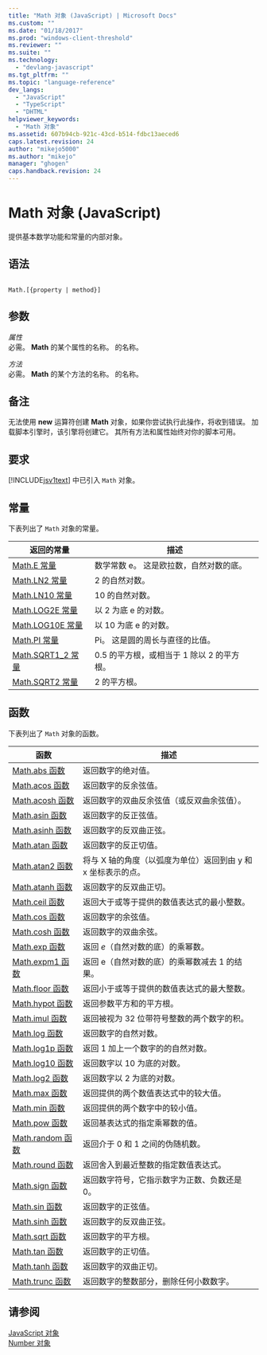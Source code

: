 ```yaml
---
title: "Math 对象 (JavaScript) | Microsoft Docs"
ms.custom: ""
ms.date: "01/18/2017"
ms.prod: "windows-client-threshold"
ms.reviewer: ""
ms.suite: ""
ms.technology: 
  - "devlang-javascript"
ms.tgt_pltfrm: ""
ms.topic: "language-reference"
dev_langs: 
  - "JavaScript"
  - "TypeScript"
  - "DHTML"
helpviewer_keywords: 
  - "Math 对象"
ms.assetid: 607b94cb-921c-43cd-b514-fdbc13aeced6
caps.latest.revision: 24
author: "mikejo5000"
ms.author: "mikejo"
manager: "ghogen"
caps.handback.revision: 24
---
```

# Math 对象 (JavaScript)
提供基本数学功能和常量的内部对象。  
  
## 语法  
  
```  
  
Math.[{property | method}]  
```  
  
## 参数  
 *属性*  
 必需。  **Math** 的某个属性的名称。  的名称。  
  
 *方法*  
 必需。  **Math** 的某个方法的名称。  的名称。  
  
## 备注  
 无法使用 **new** 运算符创建 **Math** 对象，如果你尝试执行此操作，将收到错误。  加载脚本引擎时，该引擎将创建它。  其所有方法和属性始终对你的脚本可用。  
  
## 要求  
 [!INCLUDE[jsv1text](../../javascript/reference/includes/jsv1text-md.md)] 中已引入 `Math` 对象。  
  
<a name="js56jsobjmathprop"></a>   
## 常量  
 下表列出了 `Math` 对象的常量。  
  
|返回的常量|描述|  
|-----------|--------|  
|[Math.E 常量](../../javascript/reference/math-constants-javascript.md)|数学常数 e。  这是欧拉数，自然对数的底。|  
|[Math.LN2 常量](../../javascript/reference/math-constants-javascript.md)|2 的自然对数。|  
|[Math.LN10 常量](../../javascript/reference/math-constants-javascript.md)|10 的自然对数。|  
|[Math.LOG2E 常量](../../javascript/reference/math-constants-javascript.md)|以 2 为底 e 的对数。|  
|[Math.LOG10E 常量](../../javascript/reference/math-constants-javascript.md)|以 10 为底 e 的对数。|  
|[Math.PI 常量](../../javascript/reference/math-constants-javascript.md)|Pi。  这是圆的周长与直径的比值。|  
|[Math.SQRT1\_2 常量](../../javascript/reference/math-constants-javascript.md)|0.5 的平方根，或相当于 1 除以 2 的平方根。|  
|[Math.SQRT2 常量](../../javascript/reference/math-constants-javascript.md)|2 的平方根。|  
  
<a name="js56jsobjmathmeth"></a>   
## 函数  
 下表列出了 `Math` 对象的函数。  
  
|函数|描述|  
|--------|--------|  
|[Math.abs 函数](../../javascript/reference/math-abs-function-javascript.md)|返回数字的绝对值。|  
|[Math.acos 函数](../../javascript/reference/math-acos-function-javascript.md)|返回数字的反余弦值。|  
|[Math.acosh 函数](../../javascript/reference/math-acosh-function-javascript.md)|返回数字的双曲反余弦值（或反双曲余弦值）。|  
|[Math.asin 函数](../../javascript/reference/math-asin-function-javascript.md)|返回数字的反正弦值。|  
|[Math.asinh 函数](../../javascript/reference/math-asinh-function-javascript.md)|返回数字的反双曲正弦。|  
|[Math.atan 函数](../../javascript/reference/math-atan-function-javascript.md)|返回数字的反正切值。|  
|[Math.atan2 函数](../../javascript/reference/math-atan2-function-javascript.md)|将与 X 轴的角度（以弧度为单位）返回到由 y 和 x 坐标表示的点。|  
|[Math.atanh 函数](../../javascript/reference/math-atanh-function-javascript.md)|返回数字的反双曲正切。|  
|[Math.ceil 函数](../../javascript/reference/math-ceil-function-javascript.md)|返回大于或等于提供的数值表达式的最小整数。|  
|[Math.cos 函数](../../javascript/reference/math-cos-function-javascript.md)|返回数字的余弦值。|  
|[Math.cosh 函数](../../javascript/reference/math-cosh-function-javascript.md)|返回数字的双曲余弦。|  
|[Math.exp 函数](../../javascript/reference/math-exp-function-javascript.md)|返回 *e*（自然对数的底）的乘幂数。|  
|[Math.expm1 函数](../../javascript/reference/math-expm1-function-javascript.md)|返回 e（自然对数的底）的乘幂数减去 1 的结果。|  
|[Math.floor 函数](../../javascript/reference/math-floor-function-javascript.md)|返回小于或等于提供的数值表达式的最大整数。|  
|[Math.hypot 函数](../../javascript/reference/math-hypot-function-javascript.md)|返回参数平方和的平方根。|  
|[Math.imul 函数](../../javascript/reference/math-imul-function-javascript.md)|返回被视为 32 位带符号整数的两个数字的积。|  
|[Math.log 函数](../../javascript/reference/math-log-function-javascript.md)|返回数字的自然对数。|  
|[Math.log1p 函数](../../javascript/reference/math-log1p-function-javascript.md)|返回 1 加上一个数字的的自然对数。|  
|[Math.log10 函数](../../javascript/reference/math-log10-function-javascript.md)|返回数字以 10 为底的对数。|  
|[Math.log2 函数](../../javascript/reference/math-log2-function-javascript.md)|返回数字以 2 为底的对数。|  
|[Math.max 函数](../../javascript/reference/math-max-function-javascript.md)|返回提供的两个数值表达式中的较大值。|  
|[Math.min 函数](../../javascript/reference/math-min-function-javascript.md)|返回提供的两个数字中的较小值。|  
|[Math.pow 函数](../../javascript/reference/math-pow-function-javascript.md)|返回基表达式的指定乘幂数的值。|  
|[Math.random 函数](../../javascript/reference/math-random-function-javascript.md)|返回介于 0 和 1 之间的伪随机数。|  
|[Math.round 函数](../../javascript/reference/math-round-function-javascript.md)|返回舍入到最近整数的指定数值表达式。|  
|[Math.sign 函数](../../javascript/reference/math-sign-function-javascript.md)|返回数字符号，它指示数字为正数、负数还是 0。|  
|[Math.sin 函数](../../javascript/reference/math-sin-function-javascript.md)|返回数字的正弦值。|  
|[Math.sinh 函数](../../javascript/reference/math-sinh-function-javascript.md)|返回数字的反双曲正弦。|  
|[Math.sqrt 函数](../../javascript/reference/math-sqrt-function-javascript.md)|返回数字的平方根。|  
|[Math.tan 函数](../../javascript/reference/math-tan-function-javascript.md)|返回数字的正切值。|  
|[Math.tanh 函数](../../javascript/reference/math-tanh-function-javascript.md)|返回数字的双曲正切。|  
|[Math.trunc 函数](../../javascript/reference/math-trunc-function-javascript.md)|返回数字的整数部分，删除任何小数数字。|  
  
## 请参阅  
 [JavaScript 对象](../../javascript/reference/javascript-objects.md)   
 [Number 对象](../../javascript/reference/number-object-javascript.md)